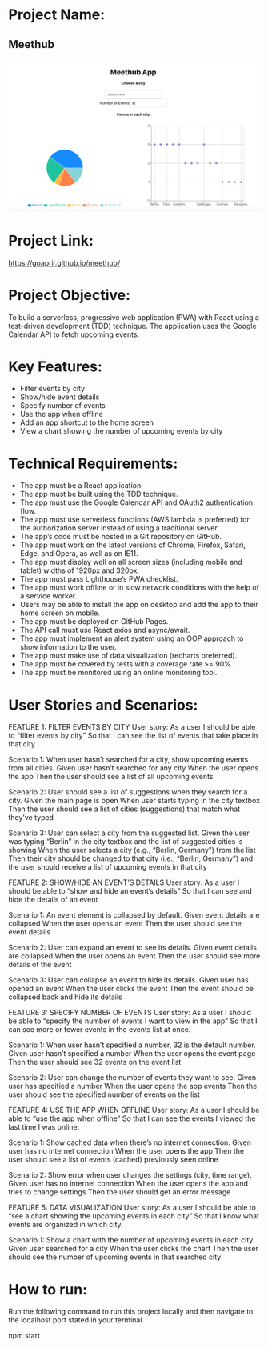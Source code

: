 # Project Name:
## Meethub

![](img/MeetHub.png)

# Project Link:
https://goapril.github.io/meethub/

# Project Objective:
To build a serverless, progressive web application (PWA) with React using a test-driven development (TDD) technique. The application uses the Google Calendar API to fetch
upcoming events.

# Key Features:
* Filter events by city
* Show/hide event details
* Specify number of events
* Use the app when offline
* Add an app shortcut to the home screen
* View a chart showing the number of upcoming events by city

# Technical Requirements:
* The app must be a React application.
* The app must be built using the TDD technique.
* The app must use the Google Calendar API and OAuth2 authentication flow.
* The app must use serverless functions (AWS lambda is preferred) for the authorization server instead of using a traditional server.
* The app’s code must be hosted in a Git repository on GitHub.
* The app must work on the latest versions of Chrome, Firefox, Safari, Edge, and Opera, as well as on IE11.
* The app must display well on all screen sizes (including mobile and tablet) widths of 1920px and 320px.
* The app must pass Lighthouse’s PWA checklist.
* The app must work offline or in slow network conditions with the help of a service worker.
* Users may be able to install the app on desktop and add the app to their home screen on mobile.
* The app must be deployed on GitHub Pages.
* The API call must use React axios and async/await.
* The app must implement an alert system using an OOP approach to show information to the user.
* The app must make use of data visualization (recharts preferred).
* The app must be covered by tests with a coverage rate >= 90%.
* The app must be monitored using an online monitoring tool.

# User Stories and Scenarios:
FEATURE 1: FILTER EVENTS BY CITY
User story:
As a user
I should be able to “filter events by city”
So that I can see the list of events that take place in that city

Scenario 1: When user hasn’t searched for a city, show upcoming events from all cities.
Given user hasn’t searched for any city
When the user opens the app
Then the user should see a list of all upcoming events

Scenario 2: User should see a list of suggestions when they search for a city.
Given the main page is open
When user starts typing in the city textbox
Then the user should see a list of cities (suggestions) that match what they’ve typed

Scenario 3: User can select a city from the suggested list.
Given the user was typing “Berlin” in the city textbox and the list of suggested cities is showing
When the user selects a city (e.g., “Berlin, Germany”) from the list
Then their city should be changed to that city (i.e., “Berlin, Germany”) and the user should receive a list of upcoming events in that city

FEATURE 2: SHOW/HIDE AN EVENT’S DETAILS
User story:
As a user
I should be able to “show and hide an event’s details”
So that I can see and hide the details of an event

Scenario 1: An event element is collapsed by default.
Given event details are collapsed
When the user opens an event
Then the user should see the event details

Scenario 2: User can expand an event to see its details.
Given event details are collapsed
When the user opens an event
Then the user should see more details of the event

Scenario 3: User can collapse an event to hide its details.
Given user has opened an event
When the user clicks the event
Then the event should be collapsed back and hide its details

FEATURE 3: SPECIFY NUMBER OF EVENTS
User story:
As a user
I should be able to “specify the number of events I want to view in the app”
So that I can see more or fewer events in the events list at once.

Scenario 1: When user hasn’t specified a number, 32 is the default number.
Given user hasn’t specified a number
When the user opens the event page
Then the user should see 32 events on the event list

Scenario 2: User can change the number of events they want to see.
Given user has specified a number
When the user opens the app events
Then the user should see the specified number of events on the list

FEATURE 4: USE THE APP WHEN OFFLINE
User story:
As a user
I should be able to “use the app when offline”
So that I can see the events I viewed the last time I was online.

Scenario 1: Show cached data when there’s no internet connection.
Given user has no internet connection
When the user opens the app
Then the user should see a list of events (cached) previously seen online

Scenario 2: Show error when user changes the settings (city, time range).
Given user has no internet connection
When the user opens the app and tries to change settings
Then the user should get an error message

FEATURE 5: DATA VISUALIZATION
User story:
As a user
I should be able to “see a chart showing the upcoming events in each city”
So that I know what events are organized in which city.

Scenario 1: Show a chart with the number of upcoming events in each city.
Given user searched for a city
When the user clicks the chart
Then the user should see the number of upcoming events in that searched city

# How to run:
Run the following command to run this project locally and then navigate to the localhost port stated in your terminal.

npm start
